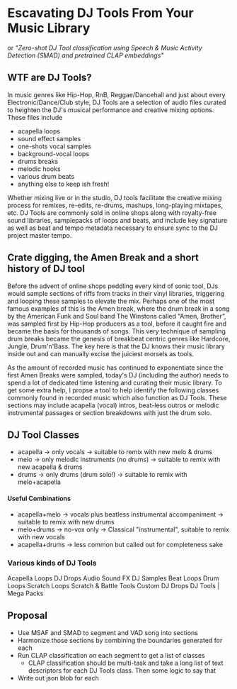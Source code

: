 # Escavating DJ Tools From Your Music Library 
or *"Zero-shot DJ Tool classification using Speech
& Music Activity Detection (SMAD) and pretrained CLAP embeddings"*

## WTF are DJ Tools?
In music genres like Hip-Hop, RnB, Reggae/Dancehall and just about every Electronic/Dance/Club 
style, DJ Tools are a selection of audio files curated to heighten the DJ's musical performance
and creative mixing options. These files include 
- acapella loops 
- sound effect samples 
- one-shots vocal samples
- background-vocal loops
- drums breaks 
- melodic hooks
- various drum beats
- anything else to keep ish fresh!

Whether mixing live or in the studio, DJ tools facilitate the creative mixing process for 
remixes, re-edits, re-drums, mashups, long-playing mixtapes, etc. DJ Tools are commonly sold 
in online shops along with royalty-free sound libraries, samplepacks of loops and beats, and 
include key signature as well as beat and tempo metadata necessary to ensure sync to the 
DJ project master tempo.


## Crate digging, the Amen Break and a short history of DJ tool
Before the advent of online shops peddling every kind of sonic tool, DJs would sample sections
of riffs from tracks in their vinyl libraries, triggering and looping these samples to elevate
the mix. Perhaps one of the most famous examples of this is the Amen break, where the drum break
in a song by the American Funk and Soul band The Winstons called “Amen, Brother”, was sampled
first by Hip-Hop producers as a tool, before it caught fire and became the basis for thousands
of songs. This very technique of sampling drum breaks became the genesis of breakbeat centric 
genres like Hardcore, Jungle, Drum'n'Bass. The key here is that the DJ knows their music 
library inside out and can manually excise the juiciest morsels  as tools. 

As the amount of recorded music has continued to exponentiate since the first Amen Breaks were 
sampled, today's DJ (including the author) needs to spend a lot of dedicated time listening and 
curating their music library. To get some extra help, I propse a tool to help identify the 
following classes commonly found in recorded music which also function as DJ Tools. These 
sections may include acapella (vocal) intros, beat-less outros or melodic instrumental passages 
or section breakdowns with just the drum solo. 


## DJ Tool Classes
- acapella &rarr; only vocals &rarr; suitable to remix with new melo & drums
- melo &rarr; only melodic instruments (no drums) &rarr; suitable to remix with new acapella & drums
- drums &rarr; only drums (drum solo!) &rarr; suitable to remix with melo+acapella
#### Useful Combinations
- acapella+melo &rarr; vocals plus beatless instrumental accompaniment &rarr; suitable to remix with new drums
- melo+drums &rarr; no-vox only  &rarr; Classical "instrumental", suitable to remix with new vocals
- acapella+drums &rarr; less common but called out for completeness sake



### Various kinds of DJ Tools
Acapella Loops
DJ Drops 
Audio Sound FX 
DJ Samples 
Beat Loops
Drum Loops
Scratch Loops
Scratch & Battle Tools
Custom DJ Drops 
DJ Tools | Mega Packs



## Proposal 
- Use MSAF and SMAD to segment and VAD song into sections
- Harmonize those sections by combining the boundaries generated for each
- Run CLAP classification on each segment to get a list of classes
  - CLAP classification should be multi-task and take a long list of text descriptors
  for each DJ Tools class. Then some logic to say that 
- Write out json blob for each 